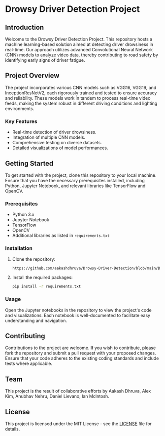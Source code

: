 # Drowsy Driver Detection Project

## Introduction
Welcome to the Drowsy Driver Detection Project. This repository hosts a machine learning-based solution aimed at detecting driver drowsiness in real-time. Our approach utilizes advanced Convolutional Neural Network (CNN) models to analyze video data, thereby contributing to road safety by identifying early signs of driver fatigue.

## Project Overview
The project incorporates various CNN models such as VGG16, VGG19, and InceptionResNetV2, each rigorously trained and tested to ensure accuracy and reliability. These models work in tandem to process real-time video feeds, making the system robust in different driving conditions and lighting environments.

### Key Features
- Real-time detection of driver drowsiness.
- Integration of multiple CNN models.
- Comprehensive testing on diverse datasets.
- Detailed visualizations of model performances.

## Getting Started
To get started with the project, clone this repository to your local machine. Ensure that you have the necessary prerequisites installed, including Python, Jupyter Notebook, and relevant libraries like TensorFlow and OpenCV.

### Prerequisites
- Python 3.x
- Jupyter Notebook
- TensorFlow
- OpenCV
- Additional libraries as listed in `requirements.txt`

### Installation
1. Clone the repository:
   ```bash
   https://github.com/aakashdhruva/Drowsy-Driver-Detection/blob/main/Drowsy_Driver_Detection.ipynb
2. Install the required packages:
   ```bash
   pip install -r requirements.txt
   ```

### Usage
Open the Jupyter notebooks in the repository to view the project's code and visualizations. Each notebook is well-documented to facilitate easy understanding and navigation.

## Contributing
Contributions to the project are welcome. If you wish to contribute, please fork the repository and submit a pull request with your proposed changes. Ensure that your code adheres to the existing coding standards and include tests where applicable.

## Team
This project is the result of collaborative efforts by Aakash Dhruva, Alex Kim, Anubhav Nehru, Daniel Lievano, Ian McIntosh. 

## License
This project is licensed under the MIT License - see the [LICENSE](LICENSE) file for details.


